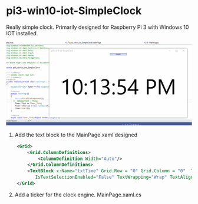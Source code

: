 # pi3-win10-iot-SimpleClock
Really simple clock. Primarily designed for Raspberry Pi 3 with Windows 10 IOT installed.

![Alt text](pi3SimpleClockGif.gif?raw=true "Title")

1. Add the text block to the MainPage.xaml designed
```XML
    <Grid>
        <Grid.ColumnDefinitions>
            <ColumnDefinition Width="Auto"/>
        </Grid.ColumnDefinitions>
        <TextBlock x:Name="txtTime" Grid.Row = "0" Grid.Column = "0"  Text="Initializing Time"
           IsTextSelectionEnabled="False" TextWrapping="Wrap" TextAlignment="Center" HorizontalAlignment="Center" VerticalAlignment="Center" FontSize="140" />
    </Grid>
```

2. Add a ticker for the  clock engine.  MainPage.xaml.cs

